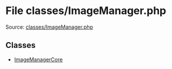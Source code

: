 File classes/ImageManager.php
=========

Source: [classes/ImageManager.php](https://github.com/PrestaShop/PrestaShop/blob/1.5.2.0/classes/ImageManager.php)


Classes
-------

* [ImageManagerCore](class.ImageManagerCore.md)

